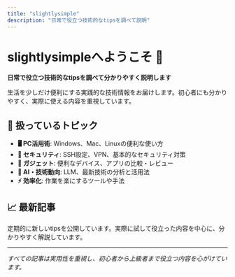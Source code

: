 ```yaml
---
title: "slightlysimple"
description: "日常で役立つ技術的なtipsを調べて説明"
---
```


# slightlysimpleへようこそ 👋

**日常で役立つ技術的なtipsを調べて分かりやすく説明します**

生活を少しだけ便利にする実践的な技術情報をお届けします。初心者にも分かりやすく、実際に使える内容を重視しています。

## 🎯 扱っているトピック

- **🖥️ PC活用術**: Windows、Mac、Linuxの便利な使い方
- **🔐 セキュリティ**: SSH設定、VPN、基本的なセキュリティ対策
- **📱 ガジェット**: 便利なデバイス、アプリの比較・レビュー
- **🤖 AI・技術動向**: LLM、最新技術の分析と活用法
- **⚡ 効率化**: 作業を楽にするツールや手法

## 📈 最新記事

定期的に新しいtipsを公開しています。実際に試して役立った内容を中心に、分かりやすく解説しています。

---

*すべての記事は実用性を重視し、初心者から上級者まで役立つ内容を心がけています。*